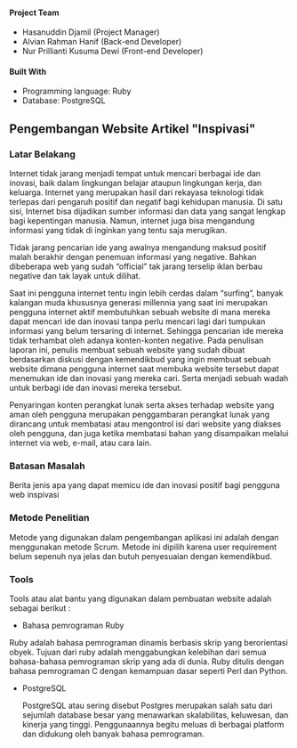 
#### Project Team
* Hasanuddin Djamil (Project Manager)
* Alvian Rahman Hanif (Back-end Developer)
* Nur Prillianti Kusuma Dewi (Front-end Developer)

#### Built With
* Programming language: Ruby
* Database: PostgreSQL

## Pengembangan Website Artikel "Inspivasi"

### Latar Belakang

Internet tidak jarang menjadi tempat untuk mencari berbagai ide dan inovasi, baik dalam lingkungan belajar ataupun lingkungan kerja, dan keluarga. Internet yang merupakan hasil dari rekayasa teknologi tidak terlepas dari pengaruh positif dan negatif bagi kehidupan manusia. Di satu sisi, Internet bisa dijadikan sumber informasi dan data yang sangat lengkap bagi kepentingan manusia. Namun, internet juga bisa mengandung informasi yang tidak di inginkan yang tentu saja merugikan.

Tidak jarang pencarian ide yang awalnya mengandung maksud positif malah berakhir dengan penemuan informasi  yang negative. Bahkan dibeberapa web yang sudah “official” tak jarang terselip iklan berbau negative dan tak layak untuk dilihat.

Saat ini pengguna internet tentu ingin lebih cerdas dalam “surfing”, banyak kalangan muda khususnya generasi millennia yang saat ini merupakan pengguna internet aktif membutuhkan sebuah website di mana mereka dapat mencari ide dan inovasi tanpa perlu mencari lagi dari tumpukan informasi yang belum tersaring di internet. Sehingga pencarian ide mereka tidak terhambat oleh adanya konten-konten negative.
Pada penulisan laporan ini, penulis membuat sebuah website yang sudah dibuat berdasarkan diskusi dengan kemendikbud yang ingin membuat sebuah website dimana pengguna internet saat membuka website tersebut dapat menemukan ide dan inovasi yang mereka cari. Serta menjadi sebuah wadah untuk berbagi ide dan inovasi mereka tersebut.

Penyaringan konten perangkat lunak serta akses terhadap website yang aman oleh pengguna merupakan penggambaran perangkat lunak yang dirancang untuk membatasi atau mengontrol isi dari website yang diakses oleh pengguna, dan juga ketika membatasi bahan yang disampaikan melalui internet via web, e-mail, atau cara lain.

### Batasan Masalah

Berita jenis apa yang dapat memicu ide dan inovasi positif bagi pengguna web inspivasi

### Metode Penelitian

Metode yang digunakan dalam pengembangan aplikasi ini adalah dengan menggunakan metode Scrum. Metode ini dipilih karena user requirement belum sepenuh nya jelas dan butuh penyesuaian dengan kemendikbud.

### Tools

Tools atau alat bantu yang digunakan dalam pembuatan website adalah sebagai berikut :
* Bahasa pemrograman Ruby
 
 Ruby adalah bahasa pemrograman dinamis berbasis skrip yang berorientasi obyek. Tujuan dari ruby adalah menggabungkan kelebihan dari semua bahasa-bahasa pemrograman skrip yang ada di dunia. Ruby ditulis dengan bahasa pemrograman C dengan kemampuan dasar seperti Perl dan Python.
* PostgreSQL
  
  PostgreSQL atau sering disebut Postgres merupakan salah satu dari sejumlah database besar yang menawarkan skalabilitas, keluwesan, dan kinerja yang tinggi. Penggunaannya begitu meluas di berbagai platform dan didukung oleh banyak bahasa pemrograman.
